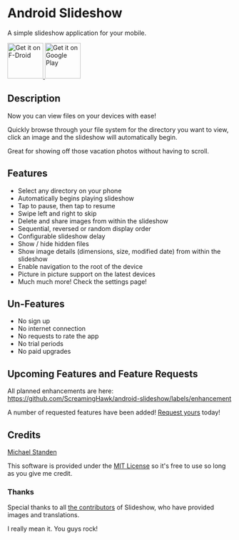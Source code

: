 # Android Slideshow
A simple slideshow application for your mobile.

<a href="https://f-droid.org/repository/browse/?fdid=link.standen.michael.slideshow" target="_blank">
	<img src="https://f-droid.org/badge/get-it-on.png" alt="Get it on F-Droid" height="80"/>
</a>
<a href="https://play.google.com/store/apps/details?id=link.standen.michael.slideshow" target="_blank">
	<img src="https://play.google.com/intl/en_us/badges/images/generic/en-play-badge.png" alt="Get it on Google Play" height="80"/>
</a>

## Description
Now you can view files on your devices with ease!

Quickly browse through your file system for the directory you want to view, click an image and the slideshow will automatically begin.

Great for showing off those vacation photos without having to scroll.

## Features
* Select any directory on your phone
* Automatically begins playing slideshow
* Tap to pause, then tap to resume
* Swipe left and right to skip
* Delete and share images from within the slideshow
* Sequential, reversed or random display order
* Configurable slideshow delay
* Show / hide hidden files
* Show image details (dimensions, size, modified date) from within the slideshow
* Enable navigation to the root of the device
* Picture in picture support on the latest devices
* Much much more! Check the settings page!

## Un-Features
* No sign up
* No internet connection
* No requests to rate the app
* No trial periods
* No paid upgrades

## Upcoming Features and Feature Requests
All planned enhancements are here: https://github.com/ScreamingHawk/android-slideshow/labels/enhancement

A number of requested features have been added!
[Request yours](https://github.com/ScreamingHawk/android-slideshow/issues/new) today!

## Credits
[Michael Standen](https://michael.standen.link)

This software is provided under the [MIT License](https://tldrlegal.com/license/mit-license) so it's free to use so long as you give me credit.

### Thanks

Special thanks to all [the contributors](https://github.com/ScreamingHawk/android-slideshow/graphs/contributors) of Slideshow, who have provided images and translations.

I really mean it. You guys rock!
